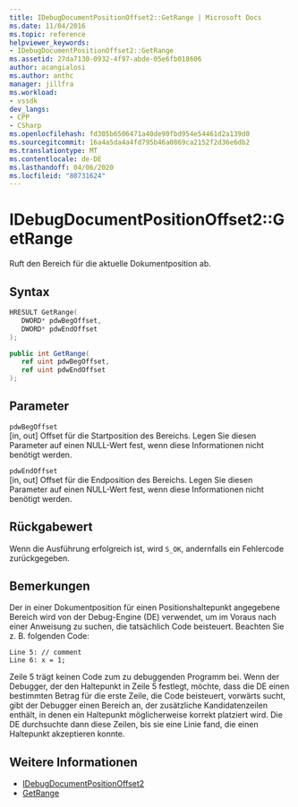 ```yaml
---
title: IDebugDocumentPositionOffset2::GetRange | Microsoft Docs
ms.date: 11/04/2016
ms.topic: reference
helpviewer_keywords:
- IDebugDocumentPositionOffset2::GetRange
ms.assetid: 27da7130-0932-4f97-abde-05e6fb018606
author: acangialosi
ms.author: anthc
manager: jillfra
ms.workload:
- vssdk
dev_langs:
- CPP
- CSharp
ms.openlocfilehash: fd305b6506471a40de90fbd954e54461d2a139d0
ms.sourcegitcommit: 16a4a5da4a4fd795b46a0869ca2152f2d36e6db2
ms.translationtype: MT
ms.contentlocale: de-DE
ms.lasthandoff: 04/06/2020
ms.locfileid: "80731624"
---
```

# <a name="idebugdocumentpositionoffset2getrange"></a>IDebugDocumentPositionOffset2::GetRange
Ruft den Bereich für die aktuelle Dokumentposition ab.

## <a name="syntax"></a>Syntax

```cpp
HRESULT GetRange(
   DWORD* pdwBegOffset,
   DWORD* pdwEndOffset
);
```

```csharp
public int GetRange(
   ref uint pdwBegOffset,
   ref uint pdwEndOffset
);
```

## <a name="parameters"></a>Parameter
`pdwBegOffset`\
[in, out] Offset für die Startposition des Bereichs. Legen Sie diesen Parameter auf einen NULL-Wert fest, wenn diese Informationen nicht benötigt werden.

`pdwEndOffset`\
[in, out] Offset für die Endposition des Bereichs. Legen Sie diesen Parameter auf einen NULL-Wert fest, wenn diese Informationen nicht benötigt werden.

## <a name="return-value"></a>Rückgabewert
 Wenn die Ausführung erfolgreich ist, wird `S_OK`, andernfalls ein Fehlercode zurückgegeben.

## <a name="remarks"></a>Bemerkungen
 Der in einer Dokumentposition für einen Positionshaltepunkt angegebene Bereich wird von der Debug-Engine (DE) verwendet, um im Voraus nach einer Anweisung zu suchen, die tatsächlich Code beisteuert. Beachten Sie z. B. folgenden Code:

```
Line 5: // comment
Line 6: x = 1;
```

 Zeile 5 trägt keinen Code zum zu debuggenden Programm bei. Wenn der Debugger, der den Haltepunkt in Zeile 5 festlegt, möchte, dass die DE einen bestimmten Betrag für die erste Zeile, die Code beisteuert, vorwärts sucht, gibt der Debugger einen Bereich an, der zusätzliche Kandidatenzeilen enthält, in denen ein Haltepunkt möglicherweise korrekt platziert wird. Die DE durchsuchte dann diese Zeilen, bis sie eine Linie fand, die einen Haltepunkt akzeptieren konnte.

## <a name="see-also"></a>Weitere Informationen
- [IDebugDocumentPositionOffset2](../../../extensibility/debugger/reference/idebugdocumentpositionoffset2.md)
- [GetRange](../../../extensibility/debugger/reference/idebugdocumentposition2-getrange.md)
